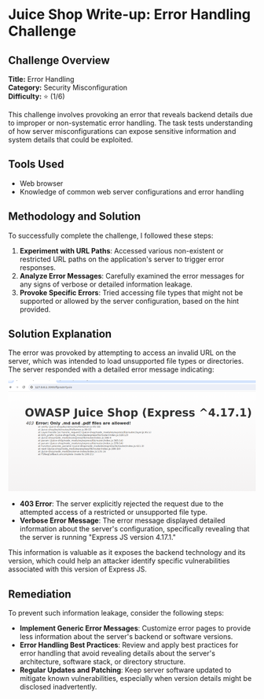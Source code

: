 # Juice Shop Write-up: Error Handling Challenge

## Challenge Overview

**Title:** Error Handling\
**Category:** Security Misconfiguration\
**Difficulty:** ⭐ (1/6)

This challenge involves provoking an error that reveals backend details due to improper or non-systematic error handling. The task tests understanding of how server misconfigurations can expose sensitive information and system details that could be exploited.

## Tools Used

- Web browser
- Knowledge of common web server configurations and error handling

## Methodology and Solution

To successfully complete the challenge, I followed these steps:

1. **Experiment with URL Paths**: Accessed various non-existent or restricted URL paths on the application's server to trigger error responses.
2. **Analyze Error Messages**: Carefully examined the error messages for any signs of verbose or detailed information leakage.
3. **Provoke Specific Errors**: Tried accessing file types that might not be supported or allowed by the server configuration, based on the hint provided.

## Solution Explanation

The error was provoked by attempting to access an invalid URL on the server, which was intended to load unsupported file types or directories. The server responded with a detailed error message indicating:

![error](../assets/difficulty1/error_handling_1.png)

- **403 Error**: The server explicitly rejected the request due to the attempted access of a restricted or unsupported file type.
- **Verbose Error Message**: The error message displayed detailed information about the server's configuration, specifically revealing that the server is running "Express JS version 4.17.1."

This information is valuable as it exposes the backend technology and its version, which could help an attacker identify specific vulnerabilities associated with this version of Express JS.

## Remediation

To prevent such information leakage, consider the following steps:

- **Implement Generic Error Messages**: Customize error pages to provide less information about the server's backend or software versions.
- **Error Handling Best Practices**: Review and apply best practices for error handling that avoid revealing details about the server's architecture, software stack, or directory structure.
- **Regular Updates and Patching**: Keep server software updated to mitigate known vulnerabilities, especially when version details might be disclosed inadvertently.
